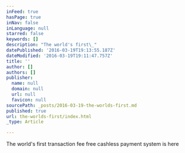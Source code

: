```yaml
---
inFeed: true
hasPage: true
inNav: false
inLanguage: null
starred: false
keywords: []
description: "The world's first\_"
datePublished: '2016-03-19T19:13:55.187Z'
dateModified: '2016-03-19T19:11:47.757Z'
title: ''
author: []
authors: []
publisher:
  name: null
  domain: null
  url: null
  favicon: null
sourcePath: _posts/2016-03-19-the-worlds-first.md
published: true
url: the-worlds-first/index.html
_type: Article

---
```

The world's first transaction fee free cashless payment system is here
